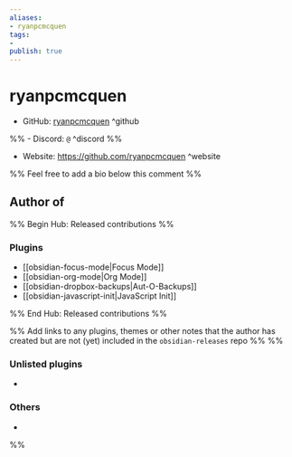 ```yaml
---
aliases:
- ryanpcmcquen
tags: 
- 
publish: true
---
```


# ryanpcmcquen

- GitHub: [ryanpcmcquen](https://github.com/ryanpcmcquen/) ^github

%% - Discord: `@` ^discord %%

- Website: <https://github.com/ryanpcmcquen> ^website

<!-- - [[Publish sites|Publish site]]: ^publish -->

%% Feel free to add a bio below this comment %%


## Author of

%% Begin Hub: Released contributions %%
### Plugins
- [[obsidian-focus-mode|Focus Mode]]
- [[obsidian-org-mode|Org Mode]]
- [[obsidian-dropbox-backups|Aut-O-Backups]]
- [[obsidian-javascript-init|JavaScript Init]]

%% End Hub: Released contributions %%

%% Add links to any plugins, themes or other notes that the author has created but are not (yet) included in the `obsidian-releases` repo %%
%%
### Unlisted plugins

- 

### Others

- 
%%

<!--
## Sponsor this author

- [[GitHub sponsors]]: [Sponsor @ryanpcmcquen on GitHub Sponsors](https://github.com/sponsors/ryanpcmcquen) ^github-sponsor
- [[Buy me a coffee]]: ^buy-me-a-coffee
- [[PayPal]]: ^paypal
- [[Patreon]]: ^patreon

-->

<!--
## Follow this author

- [[YouTube Channels|On YouTube]]: ^youtube
- Twitter: ^twitter
- ...
-->